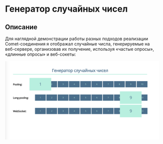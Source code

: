 # Генератор случайных чисел

## Описание

Для наглядной демонстрации работы разных подходов реализации Comet-соединения я отображал случайные числа, генерируемые на веб-сервере, организовав их получение, используя «частые опросы», «длинные опросы» и веб-сокеты:

![Демонстрация](preview.png)

